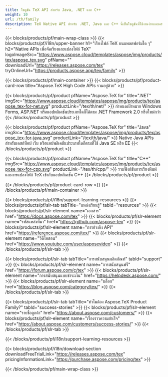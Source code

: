 ```yaml
---
title: โซลูชัน TeX API สำหรับ Java, .NET และ C++
weight: 10
url: /th/family
description: TeX Native API สำหรับ .NET, Java และ C++ นี่เป็นโซลูชันที่ใช้งานง่ายและผสานรวมเพื่อเรียงพิมพ์ ประมวลผล และแปลงไฟล์ TeX และ LaTeX บนแพลตฟอร์มใดก็ได้
---
```


{{< blocks/products/pf/main-wrap-class >}}
{{< blocks/products/pf/i18n/upper-banner h1="เรียงไฟล์ TeX บนแพลตฟอร์มใด ๆ" h2="Native APIs เพื่อจัดเรียงและแปลงไฟล์ TeX" logoImageSrc="https://www.aspose.cloud/templates/aspose/img/products/tex/aspose_tex.svg" pfName="" downloadUrl="https://releases.aspose.com/tex" tryOnlineUrl="https://products.aspose.app/tex/family" >}}

{{< blocks/products/pf/main-container >}}
{{< blocks/products/pf/product-card-row title="Aspose.TeX High Code APIs รวมอยู่ด้วย" >}}

{{< blocks/products/pf/product pfName="Aspose.TeX for" title=".NET" imgSrc="https://www.aspose.cloud/templates/aspose/img/products/tex/aspose_tex-for-net.svg" productLink="/tex/th/net/" >}}
กำหนดเป้าหมาย Windows Forms, ASP.NET หรือแอปพลิเคชันประเภทใดก็ได้ตาม .NET Framework 2.0 หรือใหม่กว่า
{{< /blocks/products/pf/product >}}

{{< blocks/products/pf/product pfName="Aspose.TeX for" title="Java" imgSrc="https://www.aspose.cloud/templates/aspose/img/products/tex/aspose_tex-for-java.svg" productLink="/tex/th/java/" >}}
Native Java APIs สำหรับเดสก์ท็อป เว็บ หรือแอปพลิเคชันประเภทใดก็ตามที่ใช้ Java SE หรือ EE
{{< /blocks/products/pf/product >}}

{{< blocks/products/pf/product pfName="Aspose.TeX for" title="C++" imgSrc="https://www.aspose.cloud/templates/aspose/img/products/tex/aspose_tex-for-cpp.svg" productLink="/tex/th/cpp/" >}}
รวมฟังก์ชันการเรียงพิมพ์และการแปลงไฟล์ TeX เข้ากับแอปพลิเคชัน C++
{{< /blocks/products/pf/product >}}

{{< /blocks/products/pf/product-card-row >}}
{{< /blocks/products/pf/main-container >}}

{{< blocks/products/pf/i18n/support-learning-resources >}}
{{< blocks/products/pf/slr-tab tabTitle="แหล่งเรียนรู้" tabId="resources" >}}
{{< blocks/products/pf/slr-element name="เอกสาร" href="https://docs.aspose.com/tex" >}}
{{< blocks/products/pf/slr-element name="รหัสแหล่งที่มา" href="https://github.com/aspose-tex" >}}
{{< blocks/products/pf/slr-element name="การอ้างอิง API" href="https://reference.aspose.com/tex/" >}}
{{< blocks/products/pf/slr-element name="วิดีโอสอน" href="https://www.youtube.com/user/asposevideo" >}}
{{< /blocks/products/pf/slr-tab >}}

{{< blocks/products/pf/slr-tab tabTitle="การสนับสนุนผลิตภัณฑ์" tabId="support" >}}
{{< blocks/products/pf/slr-element name="การสนับสนุนฟรี" href="https://forum.aspose.com/c/tex" >}}
{{< blocks/products/pf/slr-element name="การสนับสนุนแบบชำระเงิน" href="https://helpdesk.aspose.com/" >}}
{{< blocks/products/pf/slr-element name="บล็อก" href="https://blog.aspose.com/category/tex/" >}}
{{< /blocks/products/pf/slr-tab >}}

{{< blocks/products/pf/slr-tab tabTitle="ทำไมต้อง Aspose.TeX Product Family?" tabId="success-stories" >}}
{{< blocks/products/pf/slr-element name="รายชื่อลูกค้า" href="https://about.aspose.com/customers/" >}}
{{< blocks/products/pf/slr-element name="เรื่องราวความสำเร็จ" href="https://about.aspose.com/customers/success-stories/" >}}
{{< /blocks/products/pf/slr-tab >}}

{{< /blocks/products/pf/i18n/support-learning-resources >}}

{{< blocks/products/pf/i18n/download-section downloadFreeTrialLink="https://releases.aspose.com/tex" pricingInformationLink="https://purchase.aspose.com/pricing/tex" >}}

{{< /blocks/products/pf/main-wrap-class >}}
